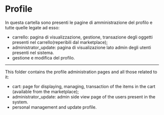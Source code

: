 # Profile

In questa cartella sono presenti le pagine di amministrazione del profilo e tutte quelle legate ad esso:
  - carrello:  pagina di visualizzazione, gestione, transazione degli oggetti presenti nel carrello(reperibili dal marketplace);
  - administrator_update:  pagina di visualizazione lato admin degli utenti presenti nel sistema.
  - gestione e modifica del profilo.
  
______________________________________________________________________________________________________________________________

This folder contains the profile administration pages and all those related to it:
  - cart: page for displaying, managing, transaction of the items in the cart (available from the marketplace);
  - administrator_update: admin side view page of the users present in the system.
  - personal management and update profile.
